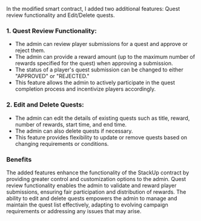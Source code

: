 In the modified smart contract, I added two additional features: Quest review functionality and Edit/Delete quests.

### 1. Quest Review Functionality:

* The admin can review player submissions for a quest and approve or reject them.
* The admin can provide a reward amount (up to the maximum number of rewards specified for the quest) when approving a submission.
* The status of a player's quest submission can be changed to either "APPROVED" or "REJECTED."
* This feature allows the admin to actively participate in the quest completion process and incentivize players accordingly.

### 2. Edit and Delete Quests:

* The admin can edit the details of existing quests such as title, reward, number of rewards, start time, and end time.
* The admin can also delete quests if necessary.
* This feature provides flexibility to update or remove quests based on changing requirements or conditions.

### Benefits
The added features enhance the functionality of the StackUp contract by providing greater control and customization options to the admin. Quest review functionality enables the admin to validate and reward player submissions, ensuring fair participation and distribution of rewards. The ability to edit and delete quests empowers the admin to manage and maintain the quest list effectively, adapting to evolving campaign requirements or addressing any issues that may arise.